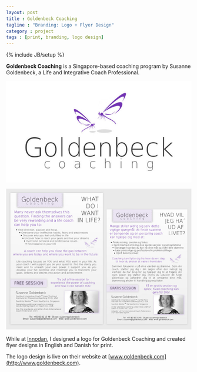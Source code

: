 ```yaml
---
layout: post
title : Goldenbeck Coaching
tagline : "Branding: Logo + Flyer Design"
category : project
tags : [print, branding, logo design]
---
```

{% include JB/setup %}

**Goldenbeck Coaching** is a Singapore-based coaching program by Susanne Goldenbeck, a Life and Integrative Coach Professional.

![Goldenbeck Coaching](/assets/images/projects/2011/goldenbeck.jpg)

![Goldenbeck Coaching](/assets/images/projects/2011/goldenbeck-flyers.jpg)

While at [Innodan](/bio#work), I designed a logo for Goldenbeck Coaching and created flyer designs in English and Danish for print. 

The logo design is live on their website at [www.goldenbeck.com](http://www.goldenbeck.com).